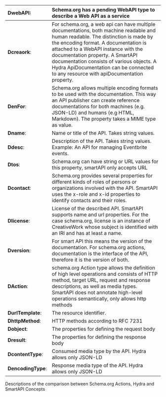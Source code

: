 | **DwebAPI**:       | Schema.org has a pending WebAPI type to describe a Web API as a service                                                                                                                                                                                                                                                                                                                 |
| :----------------- | :-------------------------------------------------------------------------------------------------------------------------------------------------------------------------------------------------------------------------------------------------------------------------------------------------------------------------------------------------------------------------------------- |
| **Dcreaork**:      | For schema.org, a web api can have multiple documentations, both machine readable and human readable. The distinction is made by the encoding format. A documentation is attached to a WebAPI instance with the documentation property. A SmartAPI documentation consists of various objects. A Hydra ApiDocumentation can be connected to any resource with apiDocumentation property. |
| **DenFor**:        | Schema.org allows multiple encoding formats to be used with the documentation. This way an API publisher can create reference documentations for both machines (e.g. JSON-LD) and humans (e.g HTML, Markdown). The property takes a MIME type as value.                                                                                                                                  |
| **Dname**:         | Name or title of the API. Takes string values.                                                                                                                                                                                                                                                                                                                                          |
| **Ddesc**:         | Description of the API. Takes string values. Example: An API for managing Eventbrite events.                                                                                                                                                                                                                                                                                            |
| **Dtos**:          | Schema.org can have string or URL values for this property, smartAPI only accepts URL                                                                                                                                                                                                                                                                                                   |
| **Dcontact**:      | Schema.org provides several properties for different kinds of roles of persons or organizations involved with the API. SmartAPI uses the x-role and x-id properties to identify contacts and their roles.                                                                                                                                                                               |
| **Dlicense**:      | License of the described API. SmartAPI supports name and url properties. For the case schema.org, license is an instance of CreativeWork whose subject is identified with an IRI and has at least a name.                                                                                                                                                                               |
| **Dversion**:      | For smart API this means the version of the documentation. For schema.org actions, documentation is the interface of the API, therefore it is the version of both.                                                                                                                                                                                                                      |
| **DAction**:       | schema.org Action type allows the definition of high level operations and consists of HTTP method, target URL, request and response descriptions, as well as media types. SmartAPI does not annotate high-level operations semantically, only allows http methods                                                                                                                       |
| **DurlTemplate**:  | The resource identifier.                                                                                                                                                                                                                                                                                                                                                                |
| **DhttpMethod**:   | HTTP methods according to RFC 7231                                                                                                                                                                                                                                                                                                                                                      |
| **Dobject**:       | The properties for defining the request body                                                                                                                                                                                                                                                                                                                                            |
| **Dresult**:       | The properties for defining the response body                                                                                                                                                                                                                                                                                                                                           |
| **DcontentType**:  | Consumed media type by the API. Hydra allows only JSON-LD                                                                                                                                                                                                                                                                                                                               |
| **DencodingType**: | Response media type of the API. Hydra allows only JSON-LD                                                                                                                                                                                                                                                                                                                               |

Descriptions of the comparison between Schema.org Actions, Hydra and
SmartAPI Concepts<span label="tab:descriptions"></span>